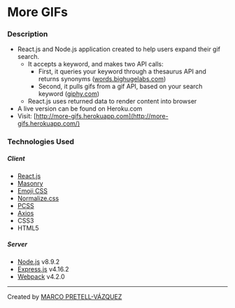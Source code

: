 # More GIFs

### Description

* React.js and Node.js application created to help users expand their gif search.
  * It accepts a keyword, and makes two API calls:
    * First, it queries your keyword through a thesaurus API and returns synonyms ([words.bighugelabs.com](https://words.bighugelabs.com/))
    * Second, it pulls gifs from a gif API, based on your search keyword ([giphy.com](https://giphy.com/))
  * React.js uses returned data to render content into browser
* A live version can be found on Heroku.com
* Visit: [http://more-gifs.herokuapp.com](http://more-gifs.herokuapp.com/)

### Technologies Used

##### Client

* [React.js](https://reactjs.org/)
* [Masonry](https://masonry.desandro.com/)
* [Emoji CSS](https://afeld.github.io/emoji-css/)
* [Normalize.css](https://necolas.github.io/normalize.css/)
* [PCSS](http://pcss.wiq.com.br/)
* [Axios](https://github.com/axios/axios)
* CSS3
* HTML5

##### Server

* [Node.js](https://nodejs.org/en/) v8.9.2
* [Express.js](http://expressjs.com/) v4.16.2
* [Webpack](https://webpack.js.org/) v4.2.0

---

Created by [MARCO PRETELL-VÁZQUEZ](http://www.marcopvazquez.com/)
